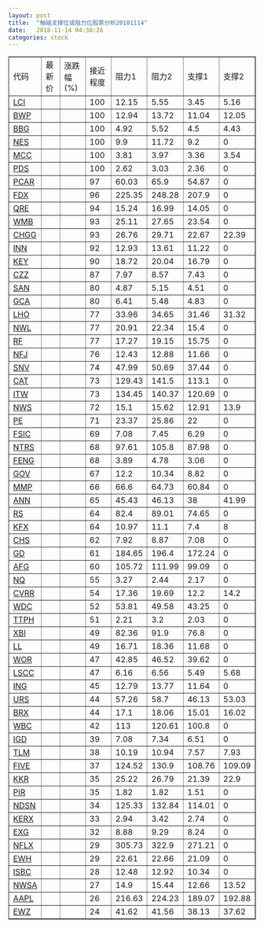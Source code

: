 ```yaml
---
layout: post
title:  "触碰支撑位或阻力位股票分析20181114"
date:   2018-11-14 04:38:26
categories: stock
---
```

<script type="text/javascript">
var stockList = []
stockList.push('gb_lci');
stockList.push('gb_bwp');
stockList.push('gb_bbg');
stockList.push('gb_nes');
stockList.push('gb_mcc');
stockList.push('gb_pds');
stockList.push('gb_pcar');
stockList.push('gb_fdx');
stockList.push('gb_qre');
stockList.push('gb_wmb');
stockList.push('gb_chgg');
stockList.push('gb_inn');
stockList.push('gb_key');
stockList.push('gb_czz');
stockList.push('gb_san');
stockList.push('gb_gca');
stockList.push('gb_lho');
stockList.push('gb_nwl');
stockList.push('gb_rf');
stockList.push('gb_nfj');
stockList.push('gb_snv');
stockList.push('gb_cat');
stockList.push('gb_itw');
stockList.push('gb_nws');
stockList.push('gb_pe');
stockList.push('gb_fsic');
stockList.push('gb_ntrs');
stockList.push('gb_feng');
stockList.push('gb_gov');
stockList.push('gb_mmp');
stockList.push('gb_ann');
stockList.push('gb_rs');
stockList.push('gb_kfx');
stockList.push('gb_chs');
stockList.push('gb_gd');
stockList.push('gb_afg');
stockList.push('gb_nq');
stockList.push('gb_cvrr');
stockList.push('gb_wdc');
stockList.push('gb_ttph');
stockList.push('gb_xbi');
stockList.push('gb_ll');
stockList.push('gb_wor');
stockList.push('gb_lscc');
stockList.push('gb_ing');
stockList.push('gb_urs');
stockList.push('gb_brx');
stockList.push('gb_wbc');
stockList.push('gb_igd');
stockList.push('gb_tlm');
stockList.push('gb_five');
stockList.push('gb_kkr');
stockList.push('gb_pir');
stockList.push('gb_ndsn');
stockList.push('gb_kerx');
stockList.push('gb_exg');
stockList.push('gb_nflx');
stockList.push('gb_ewh');
stockList.push('gb_isbc');
stockList.push('gb_nwsa');
stockList.push('gb_aapl');
stockList.push('gb_ewz');
</script>
<table border="1">
 <tr>
 <td>代码</td>
 <td>最新价</td>
 <td>涨跌幅(%)</td>
 <td>接近程度</td>
 <td>阻力1</td>
 <td>阻力2</td>
 <td>支撑1</td>
 <td>支撑2</td>
</tr>
  <tr id="lci" class="green">
  <td><a href="http://stock.finance.sina.com.cn/usstock/quotes/LCI.html" target="_blank">LCI</a></td><td></td><td></td><td>100</td><td>12.15</td><td>5.55</td><td>3.45</td><td>5.16</td></tr>
  <tr id="bwp" class="green">
  <td><a href="http://stock.finance.sina.com.cn/usstock/quotes/BWP.html" target="_blank">BWP</a></td><td></td><td></td><td>100</td><td>12.94</td><td>13.72</td><td>11.04</td><td>12.05</td></tr>
  <tr id="bbg" class="red">
  <td><a href="http://stock.finance.sina.com.cn/usstock/quotes/BBG.html" target="_blank">BBG</a></td><td></td><td></td><td>100</td><td>4.92</td><td>5.52</td><td>4.5</td><td>4.43</td></tr>
  <tr id="nes" class="green">
  <td><a href="http://stock.finance.sina.com.cn/usstock/quotes/NES.html" target="_blank">NES</a></td><td></td><td></td><td>100</td><td>9.9</td><td>11.72</td><td>9.2</td><td>0</td></tr>
  <tr id="mcc" class="green">
  <td><a href="http://stock.finance.sina.com.cn/usstock/quotes/MCC.html" target="_blank">MCC</a></td><td></td><td></td><td>100</td><td>3.81</td><td>3.97</td><td>3.36</td><td>3.54</td></tr>
  <tr id="pds" class="green">
  <td><a href="http://stock.finance.sina.com.cn/usstock/quotes/PDS.html" target="_blank">PDS</a></td><td></td><td></td><td>100</td><td>2.62</td><td>3.03</td><td>2.36</td><td>0</td></tr>
  <tr id="pcar" class="red">
  <td><a href="http://stock.finance.sina.com.cn/usstock/quotes/PCAR.html" target="_blank">PCAR</a></td><td></td><td></td><td>97</td><td>60.03</td><td>65.9</td><td>54.87</td><td>0</td></tr>
  <tr id="fdx" class="red">
  <td><a href="http://stock.finance.sina.com.cn/usstock/quotes/FDX.html" target="_blank">FDX</a></td><td></td><td></td><td>96</td><td>225.35</td><td>248.28</td><td>207.9</td><td>0</td></tr>
  <tr id="qre" class="red">
  <td><a href="http://stock.finance.sina.com.cn/usstock/quotes/QRE.html" target="_blank">QRE</a></td><td></td><td></td><td>94</td><td>15.24</td><td>16.99</td><td>14.05</td><td>0</td></tr>
  <tr id="wmb" class="red">
  <td><a href="http://stock.finance.sina.com.cn/usstock/quotes/WMB.html" target="_blank">WMB</a></td><td></td><td></td><td>93</td><td>25.11</td><td>27.65</td><td>23.54</td><td>0</td></tr>
  <tr id="chgg" class="red">
  <td><a href="http://stock.finance.sina.com.cn/usstock/quotes/CHGG.html" target="_blank">CHGG</a></td><td></td><td></td><td>93</td><td>26.76</td><td>29.71</td><td>22.67</td><td>22.39</td></tr>
  <tr id="inn" class="green">
  <td><a href="http://stock.finance.sina.com.cn/usstock/quotes/INN.html" target="_blank">INN</a></td><td></td><td></td><td>92</td><td>12.93</td><td>13.61</td><td>11.22</td><td>0</td></tr>
  <tr id="key" class="red">
  <td><a href="http://stock.finance.sina.com.cn/usstock/quotes/KEY.html" target="_blank">KEY</a></td><td></td><td></td><td>90</td><td>18.72</td><td>20.04</td><td>16.79</td><td>0</td></tr>
  <tr id="czz" class="green">
  <td><a href="http://stock.finance.sina.com.cn/usstock/quotes/CZZ.html" target="_blank">CZZ</a></td><td></td><td></td><td>87</td><td>7.97</td><td>8.57</td><td>7.43</td><td>0</td></tr>
  <tr id="san" class="red">
  <td><a href="http://stock.finance.sina.com.cn/usstock/quotes/SAN.html" target="_blank">SAN</a></td><td></td><td></td><td>80</td><td>4.87</td><td>5.15</td><td>4.51</td><td>0</td></tr>
  <tr id="gca" class="green">
  <td><a href="http://stock.finance.sina.com.cn/usstock/quotes/GCA.html" target="_blank">GCA</a></td><td></td><td></td><td>80</td><td>6.41</td><td>5.48</td><td>4.83</td><td>0</td></tr>
  <tr id="lho" class="red">
  <td><a href="http://stock.finance.sina.com.cn/usstock/quotes/LHO.html" target="_blank">LHO</a></td><td></td><td></td><td>77</td><td>33.96</td><td>34.65</td><td>31.46</td><td>31.32</td></tr>
  <tr id="nwl" class="red">
  <td><a href="http://stock.finance.sina.com.cn/usstock/quotes/NWL.html" target="_blank">NWL</a></td><td></td><td></td><td>77</td><td>20.91</td><td>22.34</td><td>15.4</td><td>0</td></tr>
  <tr id="rf" class="red">
  <td><a href="http://stock.finance.sina.com.cn/usstock/quotes/RF.html" target="_blank">RF</a></td><td></td><td></td><td>77</td><td>17.27</td><td>19.15</td><td>15.75</td><td>0</td></tr>
  <tr id="nfj" class="red">
  <td><a href="http://stock.finance.sina.com.cn/usstock/quotes/NFJ.html" target="_blank">NFJ</a></td><td></td><td></td><td>76</td><td>12.43</td><td>12.88</td><td>11.66</td><td>0</td></tr>
  <tr id="snv" class="green">
  <td><a href="http://stock.finance.sina.com.cn/usstock/quotes/SNV.html" target="_blank">SNV</a></td><td></td><td></td><td>74</td><td>47.99</td><td>50.69</td><td>37.44</td><td>0</td></tr>
  <tr id="cat" class="red">
  <td><a href="http://stock.finance.sina.com.cn/usstock/quotes/CAT.html" target="_blank">CAT</a></td><td></td><td></td><td>73</td><td>129.43</td><td>141.5</td><td>113.1</td><td>0</td></tr>
  <tr id="itw" class="red">
  <td><a href="http://stock.finance.sina.com.cn/usstock/quotes/ITW.html" target="_blank">ITW</a></td><td></td><td></td><td>73</td><td>134.45</td><td>140.37</td><td>120.69</td><td>0</td></tr>
  <tr id="nws" class="green">
  <td><a href="http://stock.finance.sina.com.cn/usstock/quotes/NWS.html" target="_blank">NWS</a></td><td></td><td></td><td>72</td><td>15.1</td><td>15.62</td><td>12.91</td><td>13.9</td></tr>
  <tr id="pe" class="red">
  <td><a href="http://stock.finance.sina.com.cn/usstock/quotes/PE.html" target="_blank">PE</a></td><td></td><td></td><td>71</td><td>23.37</td><td>25.86</td><td>22</td><td>0</td></tr>
  <tr id="fsic" class="green">
  <td><a href="http://stock.finance.sina.com.cn/usstock/quotes/FSIC.html" target="_blank">FSIC</a></td><td></td><td></td><td>69</td><td>7.08</td><td>7.45</td><td>6.29</td><td>0</td></tr>
  <tr id="ntrs" class="red">
  <td><a href="http://stock.finance.sina.com.cn/usstock/quotes/NTRS.html" target="_blank">NTRS</a></td><td></td><td></td><td>68</td><td>97.61</td><td>105.8</td><td>87.98</td><td>0</td></tr>
  <tr id="feng" class="green">
  <td><a href="http://stock.finance.sina.com.cn/usstock/quotes/FENG.html" target="_blank">FENG</a></td><td></td><td></td><td>68</td><td>3.89</td><td>4.78</td><td>3.06</td><td>0</td></tr>
  <tr id="gov" class="green">
  <td><a href="http://stock.finance.sina.com.cn/usstock/quotes/GOV.html" target="_blank">GOV</a></td><td></td><td></td><td>67</td><td>12.2</td><td>10.34</td><td>8.82</td><td>0</td></tr>
  <tr id="mmp" class="green">
  <td><a href="http://stock.finance.sina.com.cn/usstock/quotes/MMP.html" target="_blank">MMP</a></td><td></td><td></td><td>66</td><td>66.6</td><td>64.73</td><td>60.84</td><td>0</td></tr>
  <tr id="ann" class="red">
  <td><a href="http://stock.finance.sina.com.cn/usstock/quotes/ANN.html" target="_blank">ANN</a></td><td></td><td></td><td>65</td><td>45.43</td><td>46.13</td><td>38</td><td>41.99</td></tr>
  <tr id="rs" class="red">
  <td><a href="http://stock.finance.sina.com.cn/usstock/quotes/RS.html" target="_blank">RS</a></td><td></td><td></td><td>64</td><td>82.4</td><td>89.01</td><td>74.65</td><td>0</td></tr>
  <tr id="kfx" class="green">
  <td><a href="http://stock.finance.sina.com.cn/usstock/quotes/KFX.html" target="_blank">KFX</a></td><td></td><td></td><td>64</td><td>10.97</td><td>11.1</td><td>7.4</td><td>8</td></tr>
  <tr id="chs" class="red">
  <td><a href="http://stock.finance.sina.com.cn/usstock/quotes/CHS.html" target="_blank">CHS</a></td><td></td><td></td><td>62</td><td>7.92</td><td>8.87</td><td>7.08</td><td>0</td></tr>
  <tr id="gd" class="red">
  <td><a href="http://stock.finance.sina.com.cn/usstock/quotes/GD.html" target="_blank">GD</a></td><td></td><td></td><td>61</td><td>184.65</td><td>196.4</td><td>172.24</td><td>0</td></tr>
  <tr id="afg" class="red">
  <td><a href="http://stock.finance.sina.com.cn/usstock/quotes/AFG.html" target="_blank">AFG</a></td><td></td><td></td><td>60</td><td>105.72</td><td>111.99</td><td>99.09</td><td>0</td></tr>
  <tr id="nq" class="green">
  <td><a href="http://stock.finance.sina.com.cn/usstock/quotes/NQ.html" target="_blank">NQ</a></td><td></td><td></td><td>55</td><td>3.27</td><td>2.44</td><td>2.17</td><td>0</td></tr>
  <tr id="cvrr" class="red">
  <td><a href="http://stock.finance.sina.com.cn/usstock/quotes/CVRR.html" target="_blank">CVRR</a></td><td></td><td></td><td>54</td><td>17.36</td><td>19.69</td><td>12.2</td><td>14.2</td></tr>
  <tr id="wdc" class="green">
  <td><a href="http://stock.finance.sina.com.cn/usstock/quotes/WDC.html" target="_blank">WDC</a></td><td></td><td></td><td>52</td><td>53.81</td><td>49.58</td><td>43.25</td><td>0</td></tr>
  <tr id="ttph" class="green">
  <td><a href="http://stock.finance.sina.com.cn/usstock/quotes/TTPH.html" target="_blank">TTPH</a></td><td></td><td></td><td>51</td><td>2.21</td><td>3.2</td><td>2.03</td><td>0</td></tr>
  <tr id="xbi" class="green">
  <td><a href="http://stock.finance.sina.com.cn/usstock/quotes/XBI.html" target="_blank">XBI</a></td><td></td><td></td><td>49</td><td>82.36</td><td>91.9</td><td>76.8</td><td>0</td></tr>
  <tr id="ll" class="green">
  <td><a href="http://stock.finance.sina.com.cn/usstock/quotes/LL.html" target="_blank">LL</a></td><td></td><td></td><td>49</td><td>16.71</td><td>18.36</td><td>11.68</td><td>0</td></tr>
  <tr id="wor" class="red">
  <td><a href="http://stock.finance.sina.com.cn/usstock/quotes/WOR.html" target="_blank">WOR</a></td><td></td><td></td><td>47</td><td>42.85</td><td>46.52</td><td>39.62</td><td>0</td></tr>
  <tr id="lscc" class="green">
  <td><a href="http://stock.finance.sina.com.cn/usstock/quotes/LSCC.html" target="_blank">LSCC</a></td><td></td><td></td><td>47</td><td>6.16</td><td>6.56</td><td>5.49</td><td>5.68</td></tr>
  <tr id="ing" class="red">
  <td><a href="http://stock.finance.sina.com.cn/usstock/quotes/ING.html" target="_blank">ING</a></td><td></td><td></td><td>45</td><td>12.79</td><td>13.77</td><td>11.64</td><td>0</td></tr>
  <tr id="urs" class="green">
  <td><a href="http://stock.finance.sina.com.cn/usstock/quotes/URS.html" target="_blank">URS</a></td><td></td><td></td><td>44</td><td>57.26</td><td>58.7</td><td>46.13</td><td>53.03</td></tr>
  <tr id="brx" class="green">
  <td><a href="http://stock.finance.sina.com.cn/usstock/quotes/BRX.html" target="_blank">BRX</a></td><td></td><td></td><td>44</td><td>17.1</td><td>18.06</td><td>15.01</td><td>16.02</td></tr>
  <tr id="wbc" class="red">
  <td><a href="http://stock.finance.sina.com.cn/usstock/quotes/WBC.html" target="_blank">WBC</a></td><td></td><td></td><td>42</td><td>113</td><td>120.61</td><td>100.8</td><td>0</td></tr>
  <tr id="igd" class="green">
  <td><a href="http://stock.finance.sina.com.cn/usstock/quotes/IGD.html" target="_blank">IGD</a></td><td></td><td></td><td>39</td><td>7.08</td><td>7.34</td><td>6.51</td><td>0</td></tr>
  <tr id="tlm" class="green">
  <td><a href="http://stock.finance.sina.com.cn/usstock/quotes/TLM.html" target="_blank">TLM</a></td><td></td><td></td><td>38</td><td>10.19</td><td>10.94</td><td>7.57</td><td>7.93</td></tr>
  <tr id="five" class="red">
  <td><a href="http://stock.finance.sina.com.cn/usstock/quotes/FIVE.html" target="_blank">FIVE</a></td><td></td><td></td><td>37</td><td>124.52</td><td>130.9</td><td>108.76</td><td>109.09</td></tr>
  <tr id="kkr" class="green">
  <td><a href="http://stock.finance.sina.com.cn/usstock/quotes/KKR.html" target="_blank">KKR</a></td><td></td><td></td><td>35</td><td>25.22</td><td>26.79</td><td>21.39</td><td>22.9</td></tr>
  <tr id="pir" class="green">
  <td><a href="http://stock.finance.sina.com.cn/usstock/quotes/PIR.html" target="_blank">PIR</a></td><td></td><td></td><td>35</td><td>1.82</td><td>1.82</td><td>1.51</td><td>0</td></tr>
  <tr id="ndsn" class="red">
  <td><a href="http://stock.finance.sina.com.cn/usstock/quotes/NDSN.html" target="_blank">NDSN</a></td><td></td><td></td><td>34</td><td>125.33</td><td>132.84</td><td>114.01</td><td>0</td></tr>
  <tr id="kerx" class="red">
  <td><a href="http://stock.finance.sina.com.cn/usstock/quotes/KERX.html" target="_blank">KERX</a></td><td></td><td></td><td>33</td><td>2.94</td><td>3.42</td><td>2.74</td><td>0</td></tr>
  <tr id="exg" class="red">
  <td><a href="http://stock.finance.sina.com.cn/usstock/quotes/EXG.html" target="_blank">EXG</a></td><td></td><td></td><td>32</td><td>8.88</td><td>9.29</td><td>8.24</td><td>0</td></tr>
  <tr id="nflx" class="red">
  <td><a href="http://stock.finance.sina.com.cn/usstock/quotes/NFLX.html" target="_blank">NFLX</a></td><td></td><td></td><td>29</td><td>305.73</td><td>322.9</td><td>271.21</td><td>0</td></tr>
  <tr id="ewh" class="red">
  <td><a href="http://stock.finance.sina.com.cn/usstock/quotes/EWH.html" target="_blank">EWH</a></td><td></td><td></td><td>29</td><td>22.61</td><td>22.66</td><td>21.09</td><td>0</td></tr>
  <tr id="isbc" class="red">
  <td><a href="http://stock.finance.sina.com.cn/usstock/quotes/ISBC.html" target="_blank">ISBC</a></td><td></td><td></td><td>28</td><td>12.48</td><td>12.92</td><td>10.34</td><td>0</td></tr>
  <tr id="nwsa" class="green">
  <td><a href="http://stock.finance.sina.com.cn/usstock/quotes/NWSA.html" target="_blank">NWSA</a></td><td></td><td></td><td>27</td><td>14.9</td><td>15.44</td><td>12.66</td><td>13.52</td></tr>
  <tr id="aapl" class="green">
  <td><a href="http://stock.finance.sina.com.cn/usstock/quotes/AAPL.html" target="_blank">AAPL</a></td><td></td><td></td><td>26</td><td>216.63</td><td>224.23</td><td>189.07</td><td>192.88</td></tr>
  <tr id="ewz" class="green">
  <td><a href="http://stock.finance.sina.com.cn/usstock/quotes/EWZ.html" target="_blank">EWZ</a></td><td></td><td></td><td>24</td><td>41.62</td><td>41.56</td><td>38.13</td><td>37.62</td></tr>
</table>
